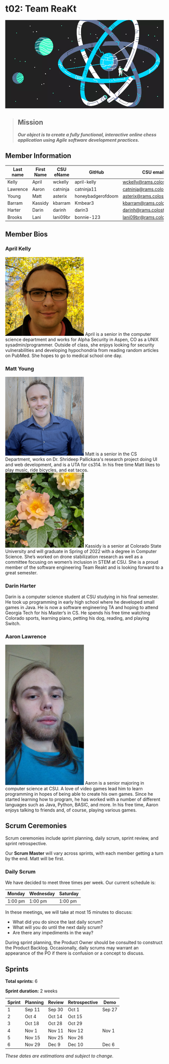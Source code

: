 # t02: Team ReaKt
![team picture](/images/t02TeamImage.jpg)
> ## Mission
> ***Our object is to create a fully functional, interactive online chess application using Agile software development practices.***
>
## Member Information

| Last name | First Name | CSU eName | GitHub | CSU email |
| --------- | ---------- | --------- | ------ | --------- |
| Kelly | April | wckelly | april-kelly | wckelly@rams.colostate.edu |
| Lawrence | Aaron | catninja | catninja11 | catninja@rams.colostate.edu |
| Young | Matt | asterix | honeybadgerofdoom | asterix@rams.colostate.edu |
| Barram | Kassidy | kbarram | Kmbear3 | kbarram@rams.colostate.edu |
| Harter | Darin | darinh | darin3 | darinh@rams.colostate.edu |
| Brooks | Lani | lani09br | bonnie-123 | lani09br@rams.colostate.edu |


## Member Bios

### April Kelly
<img src="/images/april.jpg" width=250 />
April is a senior in the computer science department and works for Alpha Security in Aspen, CO as a UNIX sysadmin/programmer. Outside of class, she enjoys looking for security vulnerabilities and developing hypochondria from reading random articles on PubMed. She hopes to go to medical school one day.

### Matt Young
<img src="/images/matt-selfie.jpg" width=250 />
Matt is a senior in the CS Department, works on Dr. Shrideep Pallickara's research project doing UI and web development, and is a UTA for cs314. In his free time Matt likes to play music, ride bicycles, and eat tacos.

<img src="/images/kass_team_image.jpg" width=250 />
Kassidy is a senior at Colorado State University and will graduate in Spring of 2022 with a degree in Computer Science. She’s worked on drone stabilization research as well as a committee focusing on women’s inclusion in STEM at CSU. She is a proud member of the software engineering Team Reakt and is looking forward to a great semester.

### Darin Harter
Darin is a computer science student at CSU studying in his final semester. He took up programming in early high school where he developed small games in Java. He is now a software engineering TA and hoping to attend Georgia Tech for his Master’s in CS. He spends his free time watching Colorado sports, learning piano, petting his dog, reading, and playing Switch.

### Aaron Lawrence
<img src="/images/Aaron Lawrence 414 pic.jpg" width=250 alt="Aaron picture" />
Aaron is a senior majoring in computer science at CSU. A love of video games lead him to learn programming in hopes of being able to create his own games. Since he started learning how to program, he has worked with a number of different languages such as Java, Python, BASIC, and more. In his free time, Aaron enjoys talking to friends and, of course, playing various games. 

## Scrum Ceremonies
Scrum ceremonies include sprint planning, daily scrum, sprint review, and sprint retrospective.

Our **Scrum Master** will vary across sprints, with each member getting a turn by the end. Matt will be first.

### Daily Scrum
We have decided to meet three times per week. Our current schedule is:

| Monday  | Wednesday | Saturday |
| ------- | --------- | -------- |
| 1:00 pm | 1:00 pm   | 1:00 pm  |

In these meetings, we will take at most 15 minutes to discuss:
* What did you do since the last daily scrum?
* What will you do until the next daily scrum?
* Are there any impediments in the way?

During sprint planning, the Product Owner should be consulted to construct the Product Backlog. Occasionally, daily scrums may warrant an appearance of the PO if there is confusion or a concept to discuss.

## Sprints
**Total sprints:** 6

**Sprint duration:** 2 weeks

| Sprint | Planning | Review | Retrospective | Demo |
| ------ | -------- | ------ | ------------- | ---- |
| 1 | Sep 11 | Sep 30 | Oct 1 | Sep 27 |
| 2 | Oct 4 | Oct 14 | Oct 15 |  |
| 3 | Oct 18 | Oct 28 | Oct 29 |  | 
| 4 | Nov 1 | Nov 11 | Nov 12 | Nov 1 |
| 5 | Nov 15 | Nov 25 | Nov 26 |  |
| 6 | Nov 29 | Dec 9 | Dec 10 | Dec 6 |

*These dates are estimations and subject to change.*
